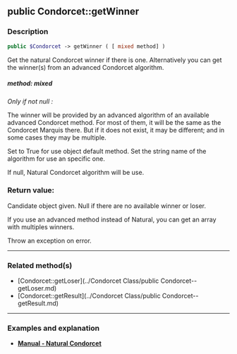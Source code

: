 ## public Condorcet::getWinner

### Description    

```php
public $Condorcet -> getWinner ( [ mixed method] )
```

Get the natural Condorcet winner if there is one. Alternatively you can get the winner(s) from an advanced Condorcet algorithm.    


##### **method:** *mixed*   
*Only if not null :*

The winner will be provided by an advanced algorithm of an available advanced Condorcet method. For most of them, it will be the same as the Condorcet Marquis there. But if it does not exist, it may be different; and in some cases they may be multiple.

Set to True for use object default method. Set the string name of the algorithm for use an specific one.

If null, Natural Condorcet algorithm will be use.    



### Return value:   

Candidate object given. Null if there are no available winner or loser.

If you use an advanced method instead of Natural, you can get an array with multiples winners.

Throw an exception on error.


---------------------------------------

### Related method(s)      

* [Condorcet::getLoser](../Condorcet Class/public Condorcet--getLoser.md)    
* [Condorcet::getResult](../Condorcet Class/public Condorcet--getResult.md)    

---------------------------------------

### Examples and explanation

* **[Manual - Natural Condorcet](https://github.com/julien-boudry/Condorcet/wiki/II-%23-C.-Result-%23-1.-Natural-Condorcet)**    
